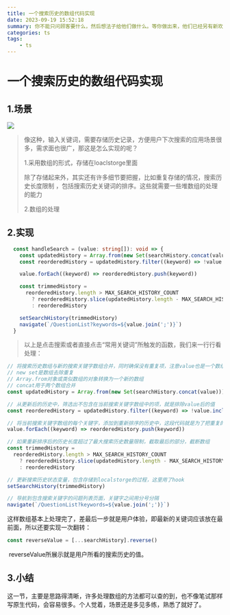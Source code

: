 ```yaml
---
title: 一个搜索历史的数组代码实现
date: 2023-09-19 15:52:18
summary: 你不能只问顾客要什么，然后想法子给他们做什么。等你做出来，他们已经另有新欢了。
categories: ts
tags:
	- ts
---
```


# 一个搜索历史的数组代码实现

## 1.场景

![](https://whatthfx11.oss-cn-beijing.aliyuncs.com/image_720.png)

> 像这种，输入关键词，需要存储历史记录，方便用户下次搜索的应用场景很多，需求面也很广，那这是怎么实现的呢？
>
> 1.采用数组的形式，存储在loaclstorge里面
>
> 除了存储起来外，其实还有许多细节要把握，比如重复存储的情况，搜索历史长度限制 ，包括搜索历史关键词的排序。这些就需要一些堆数组的处理的能力
>
> 2.数组的处理

## 2.实现

```ts
  const handleSearch = (value: string[]): void => {
    const updatedHistory = Array.from(new Set(searchHistory.concat(value)))
    const reorderedHistory = updatedHistory.filter((keyword) => !value.includes(keyword))

    value.forEach((keyword) => reorderedHistory.push(keyword))

    const trimmedHistory =
      reorderedHistory.length > MAX_SEARCH_HISTORY_COUNT
        ? reorderedHistory.slice(updatedHistory.length - MAX_SEARCH_HISTORY_COUNT)
        : reorderedHistory

    setSearchHistory(trimmedHistory)
    navigate(`/QuestionList?keywords=${value.join(';')}`)
  }
```

> 以上是点击搜索或者直接点击“常用关键词”所触发的函数，我们来一行行看处理：

```ts
// 将搜索历史数组与新的搜索关键字数组合并，同时确保没有重复项，注意value也是一个数组，用户可以输入多个关键词，
// new set是数组去除重复
// Array.from对象或类似数组的对象转换为一个新的数组
// concat用于两个数组合并
const updatedHistory = Array.from(new Set(searchHistory.concat(value)))

// 从更新后的历史中，筛选出不包含在当前搜索关键字数组中的项，就是排除value后的值
const reorderedHistory = updatedHistory.filter((keyword) => !value.includes(keyword))

// 将当前搜索关键字数组的每个关键字，添加到重新排序的历史中，这段代码就是为了把重复的关键词也要进行排序，跟新在最新的位置(最后面)
value.forEach((keyword) => reorderedHistory.push(keyword))

// 如果重新排序后的历史长度超过了最大搜索历史数量限制，截取最后的部分，截断数组
const trimmedHistory =
  reorderedHistory.length > MAX_SEARCH_HISTORY_COUNT
    ? reorderedHistory.slice(updatedHistory.length - MAX_SEARCH_HISTORY_COUNT)
    : reorderedHistory

// 更新搜索历史状态变量，包含存储到localstorge的过程，这里用了hook
setSearchHistory(trimmedHistory)

// 导航到包含搜索关键字的问题列表页面，关键字之间用分号分隔
navigate(`/QuestionList?keywords=${value.join(';')}`)

```

​	这样数组基本上处理完了，差最后一步就是用户体验，即最新的关键词应该放在最前面，所以还要实现一次翻转：

```ts
const reverseValue = [...searchHistory].reverse()
```

​	reverseValue所展示就是用户所看的搜索历史的值。

## 3.小结

​	这一节，主要是思路得清晰，许多处理数组的方法都可以查的到，也不像笔试那样写原生代码，会容易很多。个人觉着，场景还是多见多练，熟悉了就好了。
